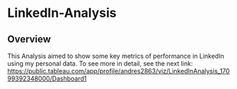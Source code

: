 # LinkedIn-Analysis

## Overview

This Analysis aimed to show some key metrics of performance in LinkedIn using my personal data. To see more in detail, see the next link: https://public.tableau.com/app/profile/andres2863/viz/LinkedInAnalysis_17099392348000/Dashboard1
